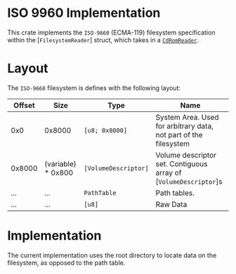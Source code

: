 # ISO 9960 Implementation

This crate implements the `ISO-9660` (ECMA-119) filesystem specification
within the [`FilesystemReader`] struct, which takes in a [`CdRomReader`](dcb_cdrom_xa::CdRomReader).

# Layout
The `ISO-9660` filesystem is defines with the following layout:

| Offset | Size               | Type                 | Name                                                             |
| ------ | ------------------ | -------------------- | ---------------------------------------------------------------- |
| 0x0    | 0x8000             | `[u8; 0x8000]`       | System Area. Used for arbitrary data, not part of the filesystem |
| 0x8000 | (variable) * 0x800 | `[VolumeDescriptor]` | Volume descriptor set. Contiguous array of [`VolumeDescriptor`]s |
| ...    | ...                | `PathTable`          | Path tables.                                                     |
| ...    | ...                | `[u8]`               | Raw Data                                                         |

# Implementation

The current implementation uses the root directory to locate data on the filesystem,
as opposed to the path table.
